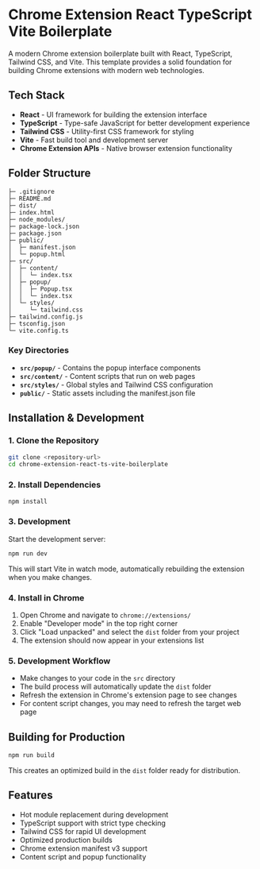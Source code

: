 # Chrome Extension React TypeScript Vite Boilerplate

A modern Chrome extension boilerplate built with React, TypeScript, Tailwind CSS, and Vite. This template provides a solid foundation for building Chrome extensions with modern web technologies.

## Tech Stack

- **React** - UI framework for building the extension interface
- **TypeScript** - Type-safe JavaScript for better development experience
- **Tailwind CSS** - Utility-first CSS framework for styling
- **Vite** - Fast build tool and development server
- **Chrome Extension APIs** - Native browser extension functionality

## Folder Structure

```
├─ .gitignore
├─ README.md
├─ dist/
├─ index.html
├─ node_modules/
├─ package-lock.json
├─ package.json
├─ public/
│  ├─ manifest.json
│  └─ popup.html
├─ src/
│  ├─ content/
│  │  └─ index.tsx
│  ├─ popup/
│  │  ├─ Popup.tsx
│  │  └─ index.tsx
│  └─ styles/
│     └─ tailwind.css
├─ tailwind.config.js
├─ tsconfig.json
└─ vite.config.ts
```

### Key Directories

- **`src/popup/`** - Contains the popup interface components
- **`src/content/`** - Content scripts that run on web pages
- **`src/styles/`** - Global styles and Tailwind CSS configuration
- **`public/`** - Static assets including the manifest.json file

## Installation & Development

### 1. Clone the Repository

```bash
git clone <repository-url>
cd chrome-extension-react-ts-vite-boilerplate
```

### 2. Install Dependencies

```bash
npm install
```

### 3. Development

Start the development server:

```bash
npm run dev
```

This will start Vite in watch mode, automatically rebuilding the extension when you make changes.

### 4. Install in Chrome

1. Open Chrome and navigate to `chrome://extensions/`
2. Enable "Developer mode" in the top right corner
3. Click "Load unpacked" and select the `dist` folder from your project
4. The extension should now appear in your extensions list

### 5. Development Workflow

- Make changes to your code in the `src` directory
- The build process will automatically update the `dist` folder
- Refresh the extension in Chrome's extension page to see changes
- For content script changes, you may need to refresh the target web page

## Building for Production

```bash
npm run build
```

This creates an optimized build in the `dist` folder ready for distribution.

## Features

- Hot module replacement during development
- TypeScript support with strict type checking
- Tailwind CSS for rapid UI development
- Optimized production builds
- Chrome extension manifest v3 support
- Content script and popup functionality
